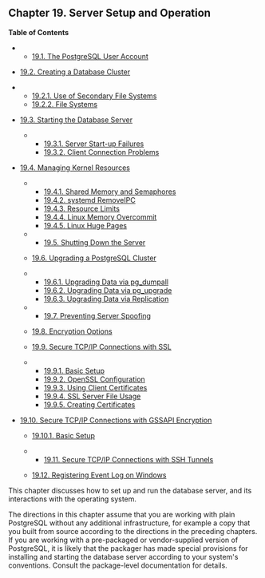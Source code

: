 ## Chapter 19. Server Setup and Operation

**Table of Contents**

  * *   [19.1. The PostgreSQL User Account](postgres-user)
  * [19.2. Creating a Database Cluster](creating-cluster)

    

  * *   [19.2.1. Use of Secondary File Systems](creating-cluster#CREATING-CLUSTER-MOUNT-POINTS)
    * [19.2.2. File Systems](creating-cluster#CREATING-CLUSTER-FILESYSTEM)

* [19.3. Starting the Database Server](server-start)

  * *   [19.3.1. Server Start-up Failures](server-start#SERVER-START-FAILURES)
    * [19.3.2. Client Connection Problems](server-start#CLIENT-CONNECTION-PROBLEMS)

* [19.4. Managing Kernel Resources](kernel-resources)

  * *   [19.4.1. Shared Memory and Semaphores](kernel-resources#SYSVIPC)
    * [19.4.2. systemd RemoveIPC](kernel-resources#SYSTEMD-REMOVEIPC)
    * [19.4.3. Resource Limits](kernel-resources#KERNEL-RESOURCES-LIMITS)
    * [19.4.4. Linux Memory Overcommit](kernel-resources#LINUX-MEMORY-OVERCOMMIT)
    * [19.4.5. Linux Huge Pages](kernel-resources#LINUX-HUGE-PAGES)

  * *   [19.5. Shutting Down the Server](server-shutdown)
  * [19.6. Upgrading a PostgreSQL Cluster](upgrading)

    

  * *   [19.6.1. Upgrading Data via pg\_dumpall](upgrading#UPGRADING-VIA-PGDUMPALL)
    * [19.6.2. Upgrading Data via pg\_upgrade](upgrading#UPGRADING-VIA-PG-UPGRADE)
    * [19.6.3. Upgrading Data via Replication](upgrading#UPGRADING-VIA-REPLICATION)

  * *   [19.7. Preventing Server Spoofing](preventing-server-spoofing)
  * [19.8. Encryption Options](encryption-options)
  * [19.9. Secure TCP/IP Connections with SSL](ssl-tcp)

    

  * *   [19.9.1. Basic Setup](ssl-tcp#SSL-SETUP)
    * [19.9.2. OpenSSL Configuration](ssl-tcp#SSL-OPENSSL-CONFIG)
    * [19.9.3. Using Client Certificates](ssl-tcp#SSL-CLIENT-CERTIFICATES)
    * [19.9.4. SSL Server File Usage](ssl-tcp#SSL-SERVER-FILES)
    * [19.9.5. Creating Certificates](ssl-tcp#SSL-CERTIFICATE-CREATION)

* [19.10. Secure TCP/IP Connections with GSSAPI Encryption](gssapi-enc)

  * [19.10.1. Basic Setup](gssapi-enc#GSSAPI-SETUP)

  * *   [19.11. Secure TCP/IP Connections with SSH Tunnels](ssh-tunnels)
  * [19.12. Registering Event Log on Windows](event-log-registration)

This chapter discusses how to set up and run the database server, and its interactions with the operating system.

The directions in this chapter assume that you are working with plain PostgreSQL without any additional infrastructure, for example a copy that you built from source according to the directions in the preceding chapters. If you are working with a pre-packaged or vendor-supplied version of PostgreSQL, it is likely that the packager has made special provisions for installing and starting the database server according to your system's conventions. Consult the package-level documentation for details.